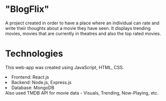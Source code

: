 # "BlogFlix"

A project created in order to have a place where an individual can rate and write their thoughts about a movie they have seen.
It displays trending movies, movies that are currently in theatres and also the top rated movies.

# Technologies 
This web-app was created using JavaScript, HTML, CSS.
<li>Frontend: React.js </li>
<li>Backend: Node.js, Express.js </li>
<li>Database: MongoDB </li>
Also used TMDB API for movie data - Visuals, Trending, Now-Playing, etc.

  
  

